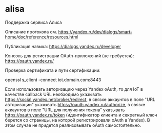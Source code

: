 # alisa
Поддержка сервиса Алиса

Описание протокола см. https://yandex.ru/dev/dialogs/smart-home/doc/reference/resources.html

Публикация навыка: https://dialogs.yandex.ru/developer

Консоль для регистрации OAuth-приложений (не требуется): https://oauth.yandex.ru/

Проверка сертификата и пути сертификации:

openssl s_client -connect iot.domain.com:8443

Если использовать авторизацию через Yandex oAuth, то для IoT в качестве callback URL необходимо указывать https://social.yandex.net/broker/redirect, в связке аккаунтов в поле "URL авторизации" указывать https://oauth.yandex.ru/authorize, в связке аккаунтов в поле "URL для получения токена" указывать https://oauth.yandex.ru/token (идентификатор клиента и секретный ключ берется со страницы, на которой регистрировали oAuth в Yandex). В этом случае не придется реализовывать oAuth самостоятельно.
